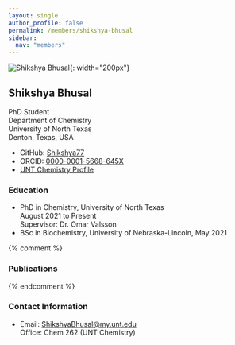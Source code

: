 ```yaml
---
layout: single
author_profile: false
permalink: /members/shikshya-bhusal
sidebar:
  nav: "members"
---
```


![Shikshya Bhusal]({{site.url}}/assets/images/ShikshyaBhusal.jpg){: width="200px"}

## Shikshya Bhusal
PhD Student  
Department of Chemistry  
University of North Texas  
Denton, Texas, USA  

* GitHub: [Shikshya77](https://github.com/Shikshya77)  
* ORCID: [0000-0001-5668-645X](http://orcid.org/0000-0001-5668-645X)  
* [UNT Chemistry Profile](https://chemistry.unt.edu/people/shikshya-bhusal)  

### Education
* PhD in Chemistry, University of North Texas  
  August 2021 to Present  
  Supervisor: Dr. Omar Valsson  
* BSc in Biochemistry, University of Nebraska-Lincoln, May 2021  

{% comment %}
### Publications
{% endcomment %}

### Contact Information
* Email: [ShikshyaBhusal@my.unt.edu](mailto:ShikshyaBhusal@my.unt.edu)  
  Office: Chem 262 (UNT Chemistry)
